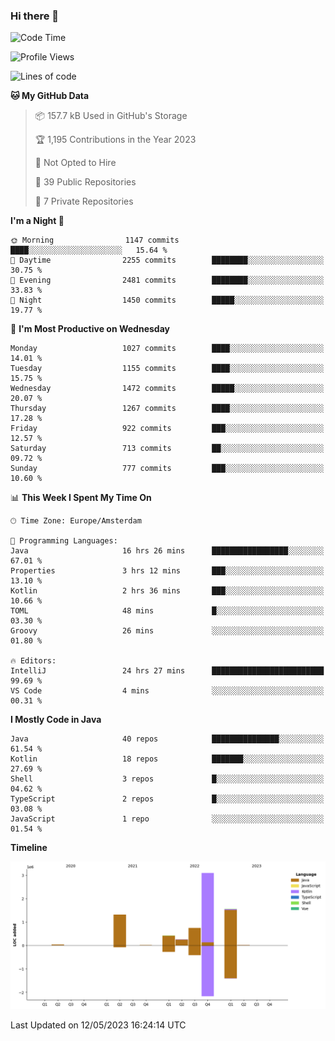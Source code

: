 ### Hi there 👋


<!--START_SECTION:waka-->
![Code Time](http://img.shields.io/badge/Code%20Time-3%2C199%20hrs%2057%20mins-blue)

![Profile Views](http://img.shields.io/badge/Profile%20Views-4-blue)

![Lines of code](https://img.shields.io/badge/From%20Hello%20World%20I%27ve%20Written-7.4%20million%20lines%20of%20code-blue)

**🐱 My GitHub Data** 

> 📦 157.7 kB Used in GitHub's Storage 
 > 
> 🏆 1,195 Contributions in the Year 2023
 > 
> 🚫 Not Opted to Hire
 > 
> 📜 39 Public Repositories 
 > 
> 🔑 7 Private Repositories 
 > 
**I'm a Night 🦉** 

```text
🌞 Morning                1147 commits        ████░░░░░░░░░░░░░░░░░░░░░   15.64 % 
🌆 Daytime                2255 commits        ████████░░░░░░░░░░░░░░░░░   30.75 % 
🌃 Evening                2481 commits        ████████░░░░░░░░░░░░░░░░░   33.83 % 
🌙 Night                  1450 commits        █████░░░░░░░░░░░░░░░░░░░░   19.77 % 
```
📅 **I'm Most Productive on Wednesday** 

```text
Monday                   1027 commits        ████░░░░░░░░░░░░░░░░░░░░░   14.01 % 
Tuesday                  1155 commits        ████░░░░░░░░░░░░░░░░░░░░░   15.75 % 
Wednesday                1472 commits        █████░░░░░░░░░░░░░░░░░░░░   20.07 % 
Thursday                 1267 commits        ████░░░░░░░░░░░░░░░░░░░░░   17.28 % 
Friday                   922 commits         ███░░░░░░░░░░░░░░░░░░░░░░   12.57 % 
Saturday                 713 commits         ██░░░░░░░░░░░░░░░░░░░░░░░   09.72 % 
Sunday                   777 commits         ███░░░░░░░░░░░░░░░░░░░░░░   10.60 % 
```


📊 **This Week I Spent My Time On** 

```text
🕑︎ Time Zone: Europe/Amsterdam

💬 Programming Languages: 
Java                     16 hrs 26 mins      █████████████████░░░░░░░░   67.01 % 
Properties               3 hrs 12 mins       ███░░░░░░░░░░░░░░░░░░░░░░   13.10 % 
Kotlin                   2 hrs 36 mins       ███░░░░░░░░░░░░░░░░░░░░░░   10.66 % 
TOML                     48 mins             █░░░░░░░░░░░░░░░░░░░░░░░░   03.30 % 
Groovy                   26 mins             ░░░░░░░░░░░░░░░░░░░░░░░░░   01.80 % 

🔥 Editors: 
IntelliJ                 24 hrs 27 mins      █████████████████████████   99.69 % 
VS Code                  4 mins              ░░░░░░░░░░░░░░░░░░░░░░░░░   00.31 % 
```

**I Mostly Code in Java** 

```text
Java                     40 repos            ███████████████░░░░░░░░░░   61.54 % 
Kotlin                   18 repos            ███████░░░░░░░░░░░░░░░░░░   27.69 % 
Shell                    3 repos             █░░░░░░░░░░░░░░░░░░░░░░░░   04.62 % 
TypeScript               2 repos             █░░░░░░░░░░░░░░░░░░░░░░░░   03.08 % 
JavaScript               1 repo              ░░░░░░░░░░░░░░░░░░░░░░░░░   01.54 % 
```



**Timeline**

![Lines of Code chart](https://raw.githubusercontent.com/powercasgamer/powercasgamer/master/assets/bar_graph.png)


 Last Updated on 12/05/2023 16:24:14 UTC
<!--END_SECTION:waka-->
